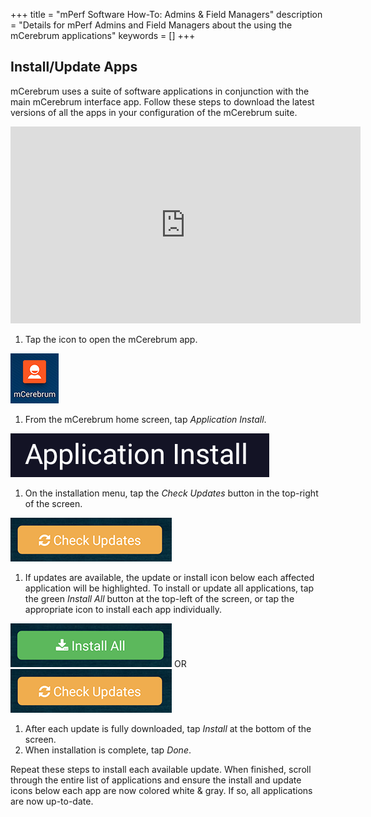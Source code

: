 +++
title = "mPerf Software How-To: Admins & Field Managers"
description = "Details for mPerf Admins and Field Managers about the using the mCerebrum applications"
keywords = []
+++


## Install/Update Apps
mCerebrum uses a suite of software applications in conjunction with the main mCerebrum interface app. Follow these steps to download the latest versions of all the apps in your configuration of the mCerebrum suite.

<center><iframe src="https://www.youtube.com/embed/7kaM9G_fxxg" width="560" height="315" frameborder="0" allowfullscreen="allowfullscreen"></iframe></center>

1. Tap the icon to open the mCerebrum app.

<img src="/img/howto/mcerebrumAppIcon.jpg">

1. From the mCerebrum home screen, tap *Application Install*.

<img src="/img/howto/applicationInstall.png">

1. On the installation menu, tap the *Check Updates* button in the top-right of the screen.

<img src="/img/howto/checkUpdates.png">

1. If updates are available, the update or install icon below each affected application will be highlighted. To install or update all applications, tap the green *Install All* button at the top-left of the screen, or tap the appropriate icon to install each app individually.

<img src="/img/howto/installAll.png"> OR <img src="/img/howto/checkUpdates.png">

1. After each update is fully downloaded, tap  *Install* at the bottom of the screen.
1. When installation is complete, tap *Done*.

Repeat these steps to install each available update. When finished, scroll through the entire list of applications and ensure the install and update icons below each app are now colored white & gray. If so, all applications are now up-to-date.
